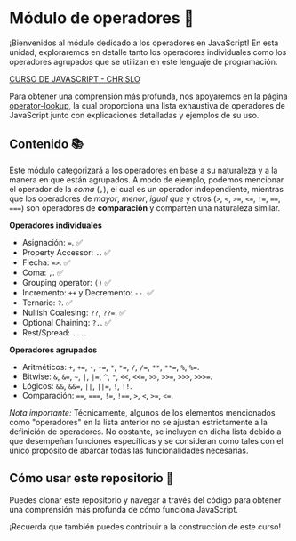 # Módulo de operadores 🚀

¡Bienvenidos al módulo dedicado a los operadores en JavaScript! En esta unidad, exploraremos en detalle tanto los operadores individuales como los operadores agrupados que se utilizan en este lenguaje de programación.

[CURSO DE JAVASCRIPT - CHRISLO](https://www.youtube.com/playlist?list=PLpQZl5TrCVZMxQWcwwf8V0OwCg2Xs1tDo)

Para obtener una comprensión más profunda, nos apoyaremos en la página [operator-lookup](https://www.joshwcomeau.com/operator-lookup/), la cual proporciona una lista exhaustiva de operadores de JavaScript junto con explicaciones detalladas y ejemplos de su uso.


## Contenido 📚

Este módulo categorizará a los operadores en base a su naturaleza y a la manera en que están agrupados. A modo de ejemplo, podemos mencionar el operador de la *coma* (`,`), el cual es un operador independiente, mientras que los operadores de *mayor*, *menor*, *igual que* y otros (`>`, `<`, `>=`, `<=`, `!=`, `==`, `===`) son operadores de **comparación** y comparten una naturaleza similar.

**Operadores individuales**
- Asignación: `=`. ✅
- Property Accessor: `.`. ✅
- Flecha: `=>`. ✅
- Coma: `,`. ✅
- Grouping operator: `()` ✅
- Incremento: `++` y Decremento: `--`. ✅
- Ternario: `?`. ✅
- Nullish Coalesing: `??`, `??=`. ✅
- Optional Chaining: `?.`. ✅
- Rest/Spread: `...`.

**Operadores agrupados**
- Aritméticos: `+`, `+=`, `-`, `-=`, `*`, `*=`, `/`, `/=`, `**`, `**=`, `%`, `%=`.
- Bitwise: `&`, `&=`, `~`, `|`, `|=`, `^`, `⁼`, `<<`, `<<=`, `>>`, `>>=`, `>>>`, `>>>=`.
- Lógicos: `&&`, `&&=`, `||`, `||=`, `!`, `!!`.
- Comparación: `==`, `===`, `!=`, `!==`, `>`, `<`, `>=`, `<=`.

*Nota importante:* Técnicamente, algunos de los elementos mencionados como "operadores" en la lista anterior no se ajustan estrictamente a la definición de operadores. No obstante, se incluyen en dicha lista debido a que desempeñan funciones específicas y se consideran como tales con el único propósito de abarcar todas las funcionalidades necesarias.

## Cómo usar este repositorio 🤔

Puedes clonar este repositorio y navegar a través del código para obtener una comprensión más profunda de cómo funciona JavaScript.

¡Recuerda que también puedes contribuir a la construcción de este curso!

